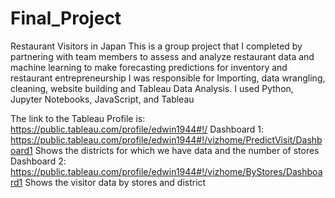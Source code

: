 # Final_Project
Restaurant Visitors in Japan 
This is a group project that I completed by partnering with team members to assess and analyze restaurant data and machine learning to make forecasting predictions for inventory and restaurant entrepreneurship
I was responsible for Importing, data wrangling, cleaning, website building and Tableau Data Analysis. I used Python, Jupyter Notebooks, JavaScript, and Tableau

The link to the Tableau Profile is: https://public.tableau.com/profile/edwin1944#!/
  Dashboard 1: https://public.tableau.com/profile/edwin1944#!/vizhome/PredictVisit/Dashboard1
    Shows the districts for which we have data and the number of stores
  Dashboard 2: https://public.tableau.com/profile/edwin1944#!/vizhome/ByStores/Dashboard1
    Shows the visitor data by stores and district
